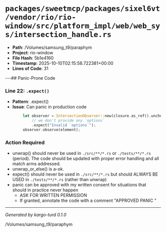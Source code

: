 # `packages/sweetmcp/packages/sixel6vt/vendor/rio/rio-window/src/platform_impl/web/web_sys/intersection_handle.rs`

- **Path**: /Volumes/samsung_t9/paraphym
- **Project**: rio-window
- **File Hash**: 5b1e4160  
- **Timestamp**: 2025-10-10T02:15:58.722381+00:00  
- **Lines of Code**: 31

---## Panic-Prone Code


### Line 22: `.expect()`

- **Pattern**: .expect()
- **Issue**: Can panic in production code

```rust
        let observer = IntersectionObserver::new(closure.as_ref().unchecked_ref())
            // we don't provide any `options`
            .expect("Invalid `options`");
        observer.observe(element);

```

### Action Required

- unwrap() should never be used in `./src/**/*.rs` or `./tests/**/*.rs` (period). The code should be updated with proper error handling and all match arms addressed.
- unwrap_or_else() is a-ok. 
- expect() should never be used in `./src/**/*.rs` but should ALWAYS BE USED in `./tests/**/*.rs` (rather than unwrap)
- panic can be approved with my written consent for situations that should in practice never happen  
  - ASK FOR WRITTEN PERMISSION
  - If granted, annotate the code with a comment "APPROVED PANIC "

---

*Generated by kargo-turd 0.1.0*

/Volumes/samsung_t9/paraphym